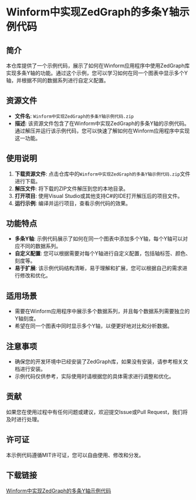 # Winform中实现ZedGraph的多条Y轴示例代码

## 简介

本仓库提供了一个示例代码，展示了如何在Winform应用程序中使用ZedGraph库实现多条Y轴的功能。通过这个示例，您可以学习如何在同一个图表中显示多个Y轴，并根据不同的数据系列进行自定义配置。

## 资源文件

- **文件名**: `Winform中实现ZedGraph的多条Y轴示例代码.zip`
- **描述**: 该资源文件包含了在Winform中实现ZedGraph的多条Y轴的示例代码。通过解压并运行该示例代码，您可以快速了解如何在Winform应用程序中实现这一功能。

## 使用说明

1. **下载资源文件**: 点击仓库中的`Winform中实现ZedGraph的多条Y轴示例代码.zip`文件进行下载。
2. **解压文件**: 将下载的ZIP文件解压到您的本地目录。
3. **打开项目**: 使用Visual Studio或其他支持C#的IDE打开解压后的项目文件。
4. **运行示例**: 编译并运行项目，查看示例代码的效果。

## 功能特点

- **多条Y轴**: 示例代码展示了如何在同一个图表中添加多个Y轴，每个Y轴可以对应不同的数据系列。
- **自定义配置**: 您可以根据需要对每个Y轴进行自定义配置，包括轴标签、颜色、刻度等。
- **易于扩展**: 该示例代码结构清晰，易于理解和扩展，您可以根据自己的需求进行修改和优化。

## 适用场景

- 需要在Winform应用程序中展示多个数据系列，并且每个数据系列需要独立的Y轴刻度。
- 希望在同一个图表中同时显示多个Y轴，以便更好地对比和分析数据。

## 注意事项

- 确保您的开发环境中已经安装了ZedGraph库，如果没有安装，请参考相关文档进行安装。
- 示例代码仅供参考，实际使用时请根据您的具体需求进行调整和优化。

## 贡献

如果您在使用过程中有任何问题或建议，欢迎提交Issue或Pull Request，我们将及时进行处理。

## 许可证

本示例代码遵循MIT许可证，您可以自由使用、修改和分发。

## 下载链接

[Winform中实现ZedGraph的多条Y轴示例代码](https://pan.quark.cn/s/2fce2269ee01)